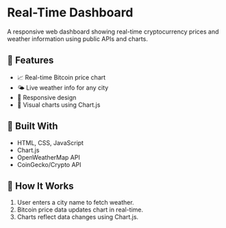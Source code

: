 # Real-Time Dashboard

A responsive web dashboard showing real-time cryptocurrency prices and weather information using public APIs and charts.

## 🚀 Features
- 📈 Real-time Bitcoin price chart
- 🌤 Live weather info for any city
- 🧭 Responsive design
- 🎨 Visual charts using Chart.js


## 🔧 Built With
- HTML, CSS, JavaScript
- Chart.js
- OpenWeatherMap API
- CoinGecko/Crypto API

## 🧠 How It Works
1. User enters a city name to fetch weather.
2. Bitcoin price data updates chart in real-time.
3. Charts reflect data changes using Chart.js.